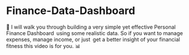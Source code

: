# Finance-Data-Dashboard
💸 I will walk you through building a very simple yet effective Personal Finance Dashboard using some realistic data. So if you want to manage expenses, manage income, or just get a better insight of your financial fitness this video is for you. 📊
